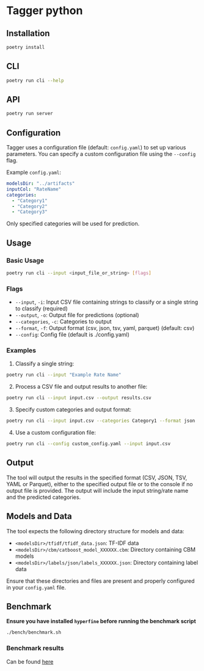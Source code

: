# Tagger python

## Installation

```sh
poetry install
```

## CLI

```sh
poetry run cli --help
```

## API

```sh
poetry run server
```

## Configuration

Tagger uses a configuration file (default: `config.yaml`) to set up various parameters. You can specify a custom configuration file using the `--config` flag.

Example `config.yaml`:

```yaml
modelsDir: "../artifacts"
inputCol: "RateName"
categories:
  - "Category1"
  - "Category2"
  - "Category3"
```

Only specified categories will be used for prediction.

## Usage

### Basic Usage

```bash
poetry run cli --input <input_file_or_string> [flags]
```

### Flags

- `--input`, `-i`: Input CSV file containing strings to classify or a single string to classify (required)
- `--output`, `-o`: Output file for predictions (optional)
- `--categories`, `-c`: Categories to output
- `--format`, `-f`: Output format (csv, json, tsv, yaml, parquet) (default: csv)
- `--config`: Config file (default is ./config.yaml)

### Examples

1. Classify a single string:

```bash
poetry run cli --input "Example Rate Name"
```

2. Process a CSV file and output results to another file:

```bash
poetry run cli --input input.csv --output results.csv
```

3. Specify custom categories and output format:

```bash
poetry run cli --input input.csv --categories Category1 --format json
```

4. Use a custom configuration file:

```bash
poetry run cli --config custom_config.yaml --input input.csv
```

## Output

The tool will output the results in the specified format (CSV, JSON, TSV, YAML or Parquet), either to the specified output file or to the console if no output file is provided. The output will include the input string/rate name and the predicted categories.

## Models and Data

The tool expects the following directory structure for models and data:

- `<modelsDir>/tfidf/tfidf_data.json`: TF-IDF data
- `<modelsDir>/cbm/catboost_model_XXXXXX.cbm`: Directory containing CBM models
- `<modelsDir>/labels/json/labels_XXXXXX.json`: Directory containing label data

Ensure that these directories and files are present and properly configured in your `config.yaml` file.

## Benchmark

**Ensure you have installed `hyperfine` before running the benchmark script**

```sh
./bench/benchmark.sh
```

### Benchmark results

Can be found [here](./bench/README.md)
